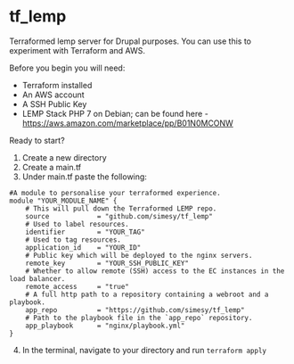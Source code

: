 # tf_lemp
Terraformed lemp server for Drupal purposes. You can use this to experiment with Terraform and AWS.

Before you begin you will need:

- Terraform installed
- An AWS account
- A SSH Public Key
- LEMP Stack PHP 7 on Debian; can be found here - https://aws.amazon.com/marketplace/pp/B01N0MCONW

Ready to start?

1. Create a new directory
2. Create a main.tf
3. Under main.tf paste the following:
```
#A module to personalise your terraformed experience.
module "YOUR_MODULE_NAME" {
    # This will pull down the Terraformed LEMP repo.
    source            = "github.com/simesy/tf_lemp"
    # Used to label resources.
    identifier        = "YOUR_TAG"
    # Used to tag resources.
    application_id    = "YOUR_ID"
    # Public key which will be deployed to the nginx servers.
    remote_key        = "YOUR_SSH_PUBLIC_KEY"
    # Whether to allow remote (SSH) access to the EC instances in the load balancer.
    remote_access     = "true"
    # A full http path to a repository containing a webroot and a playbook.
    app_repo          = "https://github.com/simesy/tf_lemp"
    # Path to the playbook file in the `app_repo` repository.
    app_playbook      = "nginx/playbook.yml"
}
```
4. In the terminal, navigate to your directory and run `terraform apply`